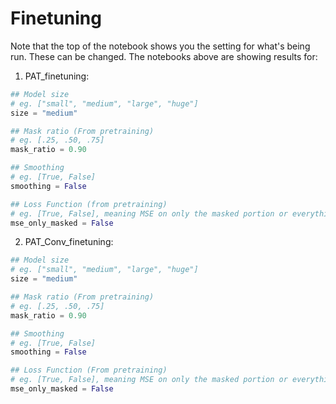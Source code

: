 # Finetuning

Note that the top of the notebook shows you the setting for what's being run. These can be changed. The notebooks above are showing results for:

1. PAT_finetuning:

```python
## Model size
# eg. ["small", "medium", "large", "huge"]
size = "medium"

## Mask ratio (From pretraining)
# eg. [.25, .50, .75]
mask_ratio = 0.90

## Smoothing
# eg. [True, False]
smoothing = False

## Loss Function (from pretraining) 
# eg. [True, False], meaning MSE on only the masked portion or everything in the reconstruction
mse_only_masked = False
```

2. PAT_Conv_finetuning:

```python
## Model size
# eg. ["small", "medium", "large", "huge"]
size = "medium"

## Mask ratio (From pretraining)
# eg. [.25, .50, .75]
mask_ratio = 0.90

## Smoothing
# eg. [True, False]
smoothing = False

## Loss Function (From pretraining)
# eg. [True, False], meaning MSE on only the masked portion or everything in the reconstruction
mse_only_masked = False
```
